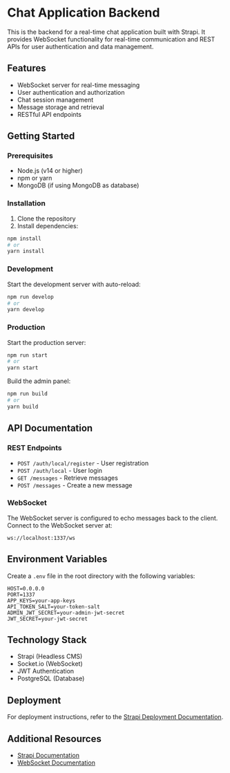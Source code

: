 # Chat Application Backend

This is the backend for a real-time chat application built with Strapi. It provides WebSocket functionality for real-time communication and REST APIs for user authentication and data management.

## Features

- WebSocket server for real-time messaging
- User authentication and authorization
- Chat session management
- Message storage and retrieval
- RESTful API endpoints

## Getting Started

### Prerequisites

- Node.js (v14 or higher)
- npm or yarn
- MongoDB (if using MongoDB as database)

### Installation

1. Clone the repository
2. Install dependencies:
```bash
npm install
# or
yarn install
```

### Development

Start the development server with auto-reload:
```bash
npm run develop
# or
yarn develop
```

### Production

Start the production server:
```bash
npm run start
# or
yarn start
```

Build the admin panel:
```bash
npm run build
# or
yarn build
```

## API Documentation

### REST Endpoints

- `POST /auth/local/register` - User registration
- `POST /auth/local` - User login
- `GET /messages` - Retrieve messages
- `POST /messages` - Create a new message

### WebSocket

The WebSocket server is configured to echo messages back to the client. Connect to the WebSocket server at:
```
ws://localhost:1337/ws
```

## Environment Variables

Create a `.env` file in the root directory with the following variables:

```env
HOST=0.0.0.0
PORT=1337
APP_KEYS=your-app-keys
API_TOKEN_SALT=your-token-salt
ADMIN_JWT_SECRET=your-admin-jwt-secret
JWT_SECRET=your-jwt-secret
```

## Technology Stack

- Strapi (Headless CMS)
- Socket.io (WebSocket)
- JWT Authentication
- PostgreSQL (Database)

## Deployment

For deployment instructions, refer to the [Strapi Deployment Documentation](https://docs.strapi.io/dev-docs/deployment).

## Additional Resources

- [Strapi Documentation](https://docs.strapi.io)
- [WebSocket Documentation](https://developer.mozilla.org/en-US/docs/Web/API/WebSocket)
